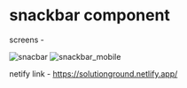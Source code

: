 # snackbar component

screens - 

![snacbar](https://user-images.githubusercontent.com/28673856/153485521-dfcc8551-d7b2-48f4-bca9-740a4db8bb28.png)
![snackbar_mobile](https://user-images.githubusercontent.com/28673856/153485537-0c1f64e6-ffcc-490e-8170-437c173c1470.png)

netify link - https://solutionground.netlify.app/
